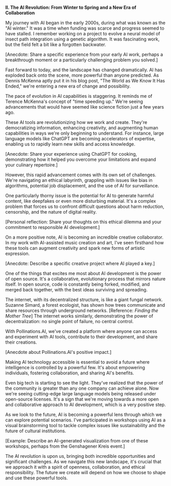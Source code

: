 **II. The AI Revolution: From Winter to Spring and a New Era of Collaboration**

My journey with AI began in the early 2000s, during what was known as the "AI winter." It was a time when funding was scarce and progress seemed to have stalled. I remember working on a project to evolve a neural model of insect path integration using a genetic algorithm. It was fascinating work, but the field felt a bit like a forgotten backwater.

[Anecdote: Share a specific experience from your early AI work, perhaps a breakthrough moment or a particularly challenging problem you solved.]

Fast forward to today, and the landscape has changed dramatically. AI has exploded back onto the scene, more powerful than anyone predicted. As Dennis McKenna aptly put it in his blog post, "The World as We Know It Has Ended," we're entering a new era of change and possibility.

The pace of evolution in AI capabilities is staggering. It reminds me of Terence McKenna's concept of "time speeding up." We're seeing advancements that would have seemed like science fiction just a few years ago.

These AI tools are revolutionizing how we work and create. They're democratizing information, enhancing creativity, and augmenting human capabilities in ways we're only beginning to understand. For instance, large language models like ChatGPT are becoming accelerators of expertise, enabling us to rapidly learn new skills and access knowledge.

[Anecdote: Share your experience using ChatGPT for cooking, demonstrating how it helped you overcome your limitations and expand your culinary repertoire.]

However, this rapid advancement comes with its own set of challenges. We're navigating an ethical labyrinth, grappling with issues like bias in algorithms, potential job displacement, and the use of AI for surveillance. 

One particularly thorny issue is the potential for AI to generate harmful content, like deepfakes or even more disturbing material. It's a complex problem that forces us to confront difficult questions about harm reduction, censorship, and the nature of digital reality.

[Personal reflection: Share your thoughts on this ethical dilemma and your commitment to responsible AI development.]

On a more positive note, AI is becoming an incredible creative collaborator. In my work with AI-assisted music creation and art, I've seen firsthand how these tools can augment creativity and spark new forms of artistic expression.

[Anecdote: Describe a specific creative project where AI played a key.]

One of the things that excites me most about AI development is the power of open source. It's a collaborative, evolutionary process that mirrors nature itself. In open source, code is constantly being forked, modified, and merged back together, with the best ideas surviving and spreading.

The internet, with its decentralized structure, is like a giant fungal network. Suzanne Simard, a forest ecologist, has shown how trees communicate and share resources through underground networks. [Reference: *Finding the Mother Tree*] The internet works similarly, demonstrating the power of decentralization: no single point of failure, no central control.

With Pollinations.AI, we've created a platform where anyone can access and experiment with AI tools, contribute to their development, and share their creations. 

[Anecdote about Pollinations.AI's positive impact.]

Making AI technology accessible is essential to avoid a future where intelligence is controlled by a powerful few. It's about empowering individuals, fostering collaboration, and sharing AI's benefits.

Even big tech is starting to see the light. They've realized that the power of the community is greater than any one company can achieve alone. Now we're seeing cutting-edge large language models being released under open-source licenses. It's a sign that we're moving towards a more open and collaborative approach to AI development, which is a very positive step.

As we look to the future, AI is becoming a powerful lens through which we can explore potential scenarios. I've participated in workshops using AI as a visual brainstorming tool to tackle complex issues like sustainability and the future of cultural institutions.

[Example: Describe an AI-generated visualization from one of these workshops, perhaps from the Genshagener Kreis event.]

The AI revolution is upon us, bringing both incredible opportunities and significant challenges. As we navigate this new landscape, it's crucial that we approach it with a spirit of openness, collaboration, and ethical responsibility. The future we create will depend on how we choose to shape and use these powerful tools.